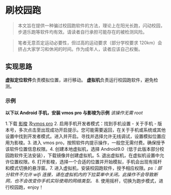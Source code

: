 # **刷校园跑**

> 本文旨在提供一种骗过校园跑软件的方法，理论上在阳光长跑，闪动校园，步道乐跑等软件均有效。请读者自行承担可能存在的被检测风险。

> 笔者无意否定运动必要性，但过高的运动要求（部分学校要求 120km）会挤占大家学习和休闲的时间。作为成年人，读者应该自己权衡。

## 实现思路

**虚拟定位软件**负责模拟位置，进行移动。
**虚拟机**负责运行校园跑软件，避免检测。

### 示例

**以下以 Android 手机，安装 vmos pro 与影梭为示例**
_该操作无需 root_

1.下载 [影梭](https://github.com/ZCShou/GoGoGo) 及[vmos pro](https://www.vmos.cn/product_center_vmospro.htm) 2. 启用手机开发者模式：找到手机设置 - 关于手机 - 版本号，多次点击至出现成功开启提示。您可能需要返回，在关于手机或系统或其他设置中找到开发者模式。进入并开启。寻找并选择允许无线调试，设置模拟位置应用为影梭。3. 进入 vmos pro，按照软件内提示操作，一般您无需付费。确保授予该软件位置信息权限。4. 创建本地虚拟机，选择 Android9.0（低于此版本部分校园跑软件无法安装），下载镜像并创建虚拟机。5. 退出虚拟机，在虚拟机设置中允许位置权限。6. 打开影梭，选择一个合适的位置并开始模拟，手机会出现有摇杆和模式切换的悬浮窗。7. 进入虚拟机，安装校园跑软件，授予相应权限。_ps：部分软件不允许 wifi 连接，请在虚拟机内的下拉菜单中关闭。此操作不会导致断网，也不会改变你手机实际使用的网络类型。_ 8. 使用摇杆，切换为跑步模式，进行校园跑，enjoy！
